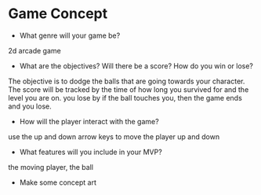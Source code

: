 # Game Concept

- What genre will your game be?

2d arcade game

- What are the objectives? Will there be a score? How do you win or lose?

The objective is to dodge the balls that are going towards your character. The score will be tracked by the time of how long you survived for and the level you are on. you lose by if the ball touches you, then the game ends and you lose.

- How will the player interact with the game?

use the up and down arrow keys to move the player up and down

- What features will you include in your MVP?

the moving player, the ball

- Make some concept art
